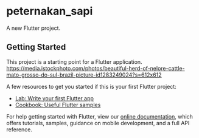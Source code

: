 # peternakan_sapi

A new Flutter project.

## Getting Started

This project is a starting point for a Flutter application.
https://media.istockphoto.com/photos/beautiful-herd-of-nelore-cattle-mato-grosso-do-sul-brazil-picture-id1283249024?s=612x612

A few resources to get you started if this is your first Flutter project:

- [Lab: Write your first Flutter app](https://flutter.dev/docs/get-started/codelab)
- [Cookbook: Useful Flutter samples](https://flutter.dev/docs/cookbook)

For help getting started with Flutter, view our
[online documentation](https://flutter.dev/docs), which offers tutorials,
samples, guidance on mobile development, and a full API reference.
